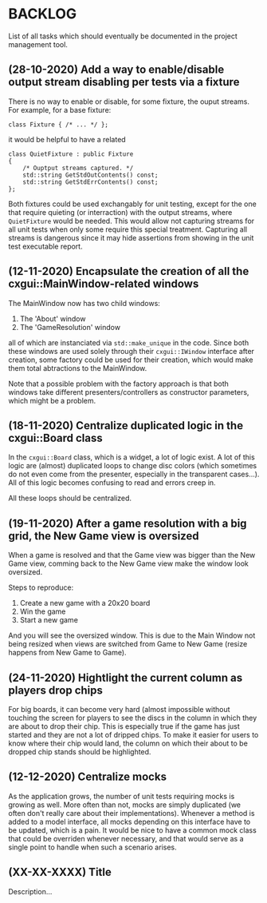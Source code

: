 # BACKLOG

List of all tasks which should eventually be documented in the project management tool.


## (28-10-2020) Add a way to enable/disable output stream disabling per tests via a fixture

There is no way to enable or disable, for some fixture, the ouput streams. For example, for
a base fixture:

```
class Fixture { /* ... */ };
```
it would be helpful to have a related

```
class QuietFixture : public Fixture
{
    /* Ouptput streams captured. */
    std::string GetStdOutContents() const;
    std::string GetStdErrContents() const;
};
```
Both fixtures could be used exchangably for unit testing, except for the one that require
quieting (or interraction) with the output streams, where `QuietFixture` would be needed.
This would allow not capturing streams for all unit tests when only some require this
special treatment. Capturing all streams is dangerous since it may hide assertions from
showing in the unit test executable report.


## (12-11-2020) Encapsulate the creation of all the cxgui::MainWindow-related windows

The MainWindow now has two child windows:

1. The 'About' window
2. The 'GameResolution' window

all of which are instanciated via `std::make_unique` in the code. Since both these
windows are used solely through their `cxgui::IWindow` interface after creation,
some factory could be used for their creation, which would make them total
abtractions to the MainWindow.

Note that a possible problem with the factory approach is that both windows take
different presenters/controllers as constructor parameters, which might be a
problem.


## (18-11-2020) Centralize duplicated logic in the cxgui::Board class 

In the `cxgui::Board` class, which is a widget, a lot of logic exist. A lot of this
logic are (almost) duplicated loops to change disc colors (which sometimes do not
even come from the presenter, especially in the transparent cases...). All of this
logic becomes confusing to read and errors creep in.

All these loops should be centralized.


## (19-11-2020) After a game resolution with a big grid, the New Game view is oversized

When a game is resolved and that the Game view was bigger than the New Game view, comming
back to the New Game view make the window look oversized.

Steps to reproduce:

1. Create a new game with a 20x20 board
2. Win the game
3. Start a new game

And you will see the oversized window. This is due to the Main Window not being resized
when views are switched from Game to New Game (resize happens from New Game to Game).


## (24-11-2020) Hightlight the current column as players drop chips

For big boards, it can become very hard (almost impossible without touching the screen
for players to see the discs in the column in which they are about to drop their chip.
This is especially true if the game has just started and they are not a lot of dripped
chips. To make it easier for users to know where their chip would land, the column on
which their about to be dropped chip stands should be highlighted.


## (12-12-2020) Centralize mocks

As the application grows, the number of unit tests requiring mocks is growing as well.
More often than not, mocks are simply duplicated (we often don't really care about
their implementations). Whenever a method is added to a model interface, all mocks
depending on this interface have to be updated, which is a pain. It would be nice to
have a common mock class that could be overriden whenever necessary, and that would
serve as a single point to handle when such a scenario arises.



## (XX-XX-XXXX) Title

Description...
